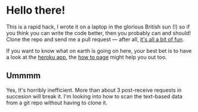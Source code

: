 Hello there!
============

This is a rapid hack, I wrote it on a laptop in the glorious British sun (!) so if you think you can write the code better, then you probably can and should! Clone the repo and send me a pull request — after all, [it's all a bit of fun](http://twitter.com/mxcl/status/16838493726).

If you want to know what on earth is going on here, your best bet is to have a look at the [heroku app](http://pottymouth.heroku.com), the [how to page](http://pottymouth.heroku.com/howto) might help you out too.

Ummmm
-----

Yes, It's horribly inefficient. More than about 3 post-receive requests in succesion will break it. I'm looking into how to scan the text-based data from a git repo without having to clone it.